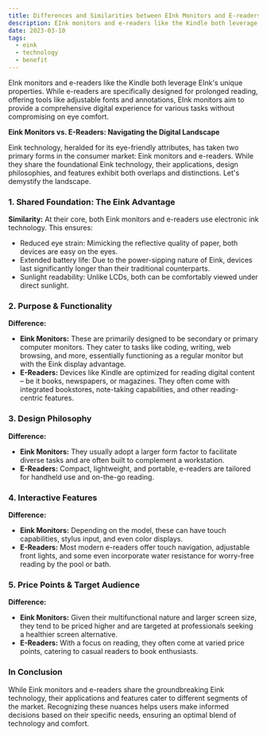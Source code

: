 ```yaml
---
title: Differences and Similarities between EInk Monitors and E-readers  🖥️ vs 📚
description: EInk monitors and e-readers like the Kindle both leverage EInk's unique properties. While e-readers are specifically designed for prolonged reading, offering tools like adjustable fonts and annotations, EInk monitors aim to provide a comprehensive digital experience for various tasks without compromising on eye comfort.
date: 2023-03-10
tags:
  - eink
  - technology
  - benefit
---
```

EInk monitors and e-readers like the Kindle both leverage EInk's unique properties. While e-readers are specifically designed for prolonged reading, offering tools like adjustable fonts and annotations, EInk monitors aim to provide a comprehensive digital experience for various tasks without compromising on eye comfort.

**Eink Monitors vs. E-Readers: Navigating the Digital Landscape**

Eink technology, heralded for its eye-friendly attributes, has taken two primary forms in the consumer market: Eink monitors and e-readers. While they share the foundational Eink technology, their applications, design philosophies, and features exhibit both overlaps and distinctions. Let's demystify the landscape.

### 1. **Shared Foundation: The Eink Advantage**

**Similarity:** At their core, both Eink monitors and e-readers use electronic ink technology. This ensures:
- Reduced eye strain: Mimicking the reflective quality of paper, both devices are easy on the eyes.
- Extended battery life: Due to the power-sipping nature of Eink, devices last significantly longer than their traditional counterparts.
- Sunlight readability: Unlike LCDs, both can be comfortably viewed under direct sunlight.

### 2. **Purpose & Functionality**

**Difference:** 
- **Eink Monitors:** These are primarily designed to be secondary or primary computer monitors. They cater to tasks like coding, writing, web browsing, and more, essentially functioning as a regular monitor but with the Eink display advantage.
- **E-Readers:** Devices like Kindle are optimized for reading digital content – be it books, newspapers, or magazines. They often come with integrated bookstores, note-taking capabilities, and other reading-centric features.

### 3. **Design Philosophy**

**Difference:** 
- **Eink Monitors:** They usually adopt a larger form factor to facilitate diverse tasks and are often built to complement a workstation.
- **E-Readers:** Compact, lightweight, and portable, e-readers are tailored for handheld use and on-the-go reading.

### 4. **Interactive Features**

**Difference:** 
- **Eink Monitors:** Depending on the model, these can have touch capabilities, stylus input, and even color displays.
- **E-Readers:** Most modern e-readers offer touch navigation, adjustable front lights, and some even incorporate water resistance for worry-free reading by the pool or bath.

### 5. **Price Points & Target Audience**

**Difference:** 
- **Eink Monitors:** Given their multifunctional nature and larger screen size, they tend to be priced higher and are targeted at professionals seeking a healthier screen alternative.
- **E-Readers:** With a focus on reading, they often come at varied price points, catering to casual readers to book enthusiasts.

### In Conclusion

While Eink monitors and e-readers share the groundbreaking Eink technology, their applications and features cater to different segments of the market. Recognizing these nuances helps users make informed decisions based on their specific needs, ensuring an optimal blend of technology and comfort.

